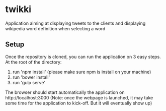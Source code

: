 # twikki
Application aiming at displaying tweets to the clients and displaying wikipedia word definition when selecting a word

## Setup

Once the repository is cloned, you can run the application on 3 easy steps. At the root of the directory:
1. run 'npm install' (please make sure npm is install on your machine)
2. run 'bower install'
3. run 'gulp serve'

The browser should start automatically the application on http://localhost:3000
(Note: once the webpage is launched, it may take some time for the application to kick-off. But it will eventually show up)
